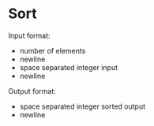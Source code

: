 # Sort

Input format:

- number of elements
- newline
- space separated integer input
- newline

Output format:

- space separated integer sorted output
- newline
